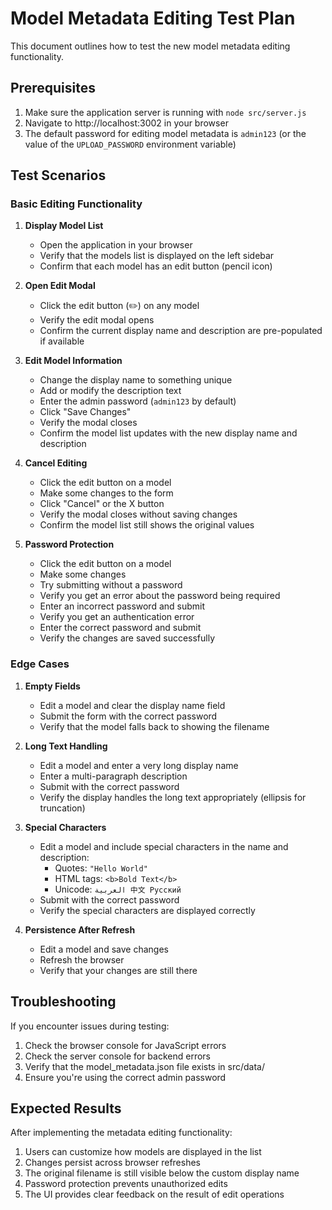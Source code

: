 # Model Metadata Editing Test Plan

This document outlines how to test the new model metadata editing functionality.

## Prerequisites

1. Make sure the application server is running with `node src/server.js`
2. Navigate to http://localhost:3002 in your browser
3. The default password for editing model metadata is `admin123` (or the value of the `UPLOAD_PASSWORD` environment variable)

## Test Scenarios

### Basic Editing Functionality

1. **Display Model List**
   - Open the application in your browser
   - Verify that the models list is displayed on the left sidebar
   - Confirm that each model has an edit button (pencil icon) 

2. **Open Edit Modal**
   - Click the edit button (✏️) on any model
   - Verify the edit modal opens
   - Confirm the current display name and description are pre-populated if available

3. **Edit Model Information**
   - Change the display name to something unique
   - Add or modify the description text
   - Enter the admin password (`admin123` by default)
   - Click "Save Changes"
   - Verify the modal closes
   - Confirm the model list updates with the new display name and description

4. **Cancel Editing**
   - Click the edit button on a model
   - Make some changes to the form
   - Click "Cancel" or the X button
   - Verify the modal closes without saving changes
   - Confirm the model list still shows the original values

5. **Password Protection**
   - Click the edit button on a model
   - Make some changes
   - Try submitting without a password
   - Verify you get an error about the password being required
   - Enter an incorrect password and submit
   - Verify you get an authentication error
   - Enter the correct password and submit
   - Verify the changes are saved successfully

### Edge Cases

1. **Empty Fields**
   - Edit a model and clear the display name field
   - Submit the form with the correct password
   - Verify that the model falls back to showing the filename

2. **Long Text Handling**
   - Edit a model and enter a very long display name
   - Enter a multi-paragraph description
   - Submit with the correct password
   - Verify the display handles the long text appropriately (ellipsis for truncation)

3. **Special Characters**
   - Edit a model and include special characters in the name and description:
     - Quotes: `"Hello World"`
     - HTML tags: `<b>Bold Text</b>`
     - Unicode: `العربية 中文 Русский`
   - Submit with the correct password
   - Verify the special characters are displayed correctly

4. **Persistence After Refresh**
   - Edit a model and save changes
   - Refresh the browser
   - Verify that your changes are still there

## Troubleshooting

If you encounter issues during testing:

1. Check the browser console for JavaScript errors
2. Check the server console for backend errors
3. Verify that the model_metadata.json file exists in src/data/
4. Ensure you're using the correct admin password

## Expected Results

After implementing the metadata editing functionality:

1. Users can customize how models are displayed in the list
2. Changes persist across browser refreshes
3. The original filename is still visible below the custom display name
4. Password protection prevents unauthorized edits
5. The UI provides clear feedback on the result of edit operations